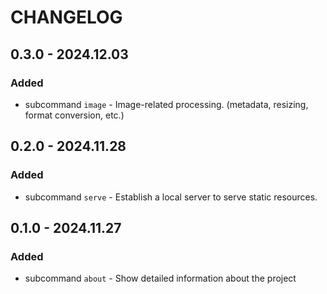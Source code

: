 # CHANGELOG

## 0.3.0 - 2024.12.03

### Added

- subcommand `image` - Image-related processing. (metadata, resizing, format conversion, etc.)

## 0.2.0 - 2024.11.28

### Added

- subcommand `serve` - Establish a local server to serve static resources.

## 0.1.0 - 2024.11.27

### Added

- subcommand `about` - Show detailed information about the project